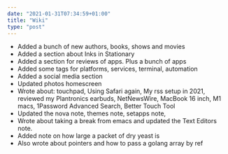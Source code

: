 ```yaml
---
date: "2021-01-31T07:34:59+01:00"
title: "Wiki"
type: "post"
---
```


- Added a bunch of new authors, books, shows and movies 
- Added a section about Inks in Stationary
- Added a section for reviews of apps. Plus a bunch of apps
- Added some tags for platforms, services, terminal, automation
- Added a social media section
- Updated photos homescreen
- Wrote about: touchpad, Using Safari again, My rss setup in 2021, reviewed my Plantronics earbuds, NetNewsWire, MacBook 16 inch, M1 macs, 1Password Advanced Search, Better Touch Tool
- Updated the nova note, themes note, setapps note, 
- Wrote about taking a break from emacs and updated the Text Editors note.
- Added note on how large a packet of dry yeast is
- Also wrote about pointers and how to pass a golang array by ref

